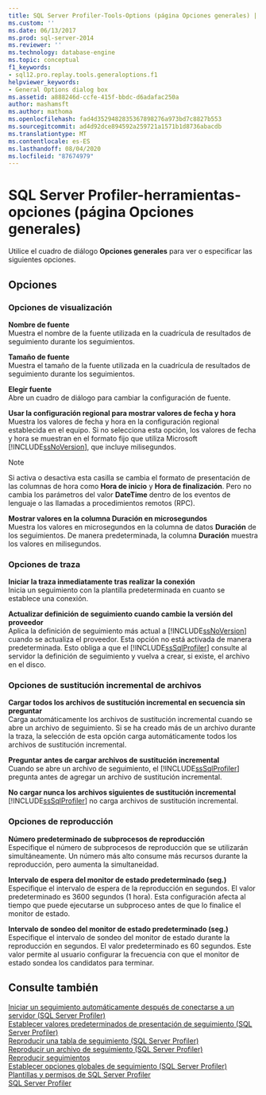 ```yaml
---
title: SQL Server Profiler-Tools-Options (página Opciones generales) | Microsoft Docs
ms.custom: ''
ms.date: 06/13/2017
ms.prod: sql-server-2014
ms.reviewer: ''
ms.technology: database-engine
ms.topic: conceptual
f1_keywords:
- sql12.pro.replay.tools.generaloptions.f1
helpviewer_keywords:
- General Options dialog box
ms.assetid: a888246d-ccfe-415f-bbdc-d6adafac250a
author: mashamsft
ms.author: mathoma
ms.openlocfilehash: fad4d3529482835367898276a973bd7c8827b553
ms.sourcegitcommit: ad4d92dce894592a259721a1571b1d8736abacdb
ms.translationtype: MT
ms.contentlocale: es-ES
ms.lasthandoff: 08/04/2020
ms.locfileid: "87674979"
---
```

# <a name="sql-server-profiler---tools-options-general-options-page"></a>SQL Server Profiler-herramientas-opciones (página Opciones generales)
  Utilice el cuadro de diálogo **Opciones generales** para ver o especificar las siguientes opciones.  
  
## <a name="options"></a>Opciones  
  
### <a name="display-options"></a>Opciones de visualización  
 **Nombre de fuente**  
 Muestra el nombre de la fuente utilizada en la cuadrícula de resultados de seguimiento durante los seguimientos.  
  
 **Tamaño de fuente**  
 Muestra el tamaño de la fuente utilizada en la cuadrícula de resultados de seguimiento durante los seguimientos.  
  
 **Elegir fuente**  
 Abre un cuadro de diálogo para cambiar la configuración de fuente.  
  
 **Usar la configuración regional para mostrar valores de fecha y hora**  
 Muestra los valores de fecha y hora en la configuración regional establecida en el equipo. Si no selecciona esta opción, los valores de fecha y hora se muestran en el formato fijo que utiliza Microsoft [!INCLUDE[ssNoVersion](../includes/ssnoversion-md.md)], que incluye milisegundos.  
  
> [!NOTE]  
>  Si activa o desactiva esta casilla se cambia el formato de presentación de las columnas de hora como **Hora de inicio** y **Hora de finalización**. Pero no cambia los parámetros del valor **DateTime** dentro de los eventos de lenguaje o las llamadas a procedimientos remotos (RPC).  
  
 **Mostrar valores en la columna Duración en microsegundos**  
 Muestra los valores en microsegundos en la columna de datos **Duración** de los seguimientos. De manera predeterminada, la columna **Duración** muestra los valores en milisegundos.  
  
### <a name="tracing-options"></a>Opciones de traza  
 **Iniciar la traza inmediatamente tras realizar la conexión**  
 Inicia un seguimiento con la plantilla predeterminada en cuanto se establece una conexión.  
  
 **Actualizar definición de seguimiento cuando cambie la versión del proveedor**  
 Aplica la definición de seguimiento más actual a [!INCLUDE[ssNoVersion](../includes/ssnoversion-md.md)] cuando se actualiza el proveedor. Esta opción no está activada de manera predeterminada. Esto obliga a que el [!INCLUDE[ssSqlProfiler](../includes/sssqlprofiler-md.md)] consulte al servidor la definición de seguimiento y vuelva a crear, si existe, el archivo en el disco.  
  
### <a name="file-rollover-options"></a>Opciones de sustitución incremental de archivos  
 **Cargar todos los archivos de sustitución incremental en secuencia sin preguntar**  
 Carga automáticamente los archivos de sustitución incremental cuando se abre un archivo de seguimiento. Si se ha creado más de un archivo durante la traza, la selección de esta opción carga automáticamente todos los archivos de sustitución incremental.  
  
 **Preguntar antes de cargar archivos de sustitución incremental**  
 Cuando se abre un archivo de seguimiento, el [!INCLUDE[ssSqlProfiler](../includes/sssqlprofiler-md.md)] pregunta antes de agregar un archivo de sustitución incremental.  
  
 **No cargar nunca los archivos siguientes de sustitución incremental**  
 [!INCLUDE[ssSqlProfiler](../includes/sssqlprofiler-md.md)] no carga archivos de sustitución incremental.  
  
### <a name="replay-options"></a>Opciones de reproducción  
 **Número predeterminado de subprocesos de reproducción**  
 Especifique el número de subprocesos de reproducción que se utilizarán simultáneamente. Un número más alto consume más recursos durante la reproducción, pero aumenta la simultaneidad.  
  
 **Intervalo de espera del monitor de estado predeterminado (seg.)**  
 Especifique el intervalo de espera de la reproducción en segundos. El valor predeterminado es 3600 segundos (1 hora). Esta configuración afecta al tiempo que puede ejecutarse un subproceso antes de que lo finalice el monitor de estado.  
  
 **Intervalo de sondeo del monitor de estado predeterminado (seg.)**  
 Especifique el intervalo de sondeo del monitor de estado durante la reproducción en segundos. El valor predeterminado es 60 segundos. Este valor permite al usuario configurar la frecuencia con que el monitor de estado sondea los candidatos para terminar.  
  
## <a name="see-also"></a>Consulte también  
 [Iniciar un seguimiento automáticamente después de conectarse a un servidor &#40;SQL Server Profiler&#41;](../tools/sql-server-profiler/start-a-trace-automatically-after-connecting-to-a-server-sql-server-profiler.md)   
 [Establecer valores predeterminados de presentación de seguimiento &#40;SQL Server Profiler&#41;](../tools/sql-server-profiler/set-trace-display-defaults-sql-server-profiler.md)   
 [Reproducir una tabla de seguimiento &#40;SQL Server Profiler&#41;](../tools/sql-server-profiler/replay-a-trace-table-sql-server-profiler.md)   
 [Reproducir un archivo de seguimiento &#40;SQL Server Profiler&#41;](../tools/sql-server-profiler/replay-a-trace-file-sql-server-profiler.md)   
 [Reproducir seguimientos](../tools/sql-server-profiler/replay-traces.md)   
 [Establecer opciones globales de seguimiento &#40;SQL Server Profiler&#41;](../tools/sql-server-profiler/set-global-trace-options-sql-server-profiler.md)   
 [Plantillas y permisos de SQL Server Profiler](../tools/sql-server-profiler/sql-server-profiler-templates-and-permissions.md)   
 [SQL Server Profiler](../tools/sql-server-profiler/sql-server-profiler.md)  
  
  
